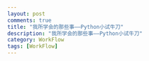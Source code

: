 ```yaml
---
layout: post
comments: true
title: "我所学会的那些事——Python小试牛刀"
description: "我所学会的那些事——Python小试牛刀"
category: WorkFlow
tags: [WorkFlow]
---
```


